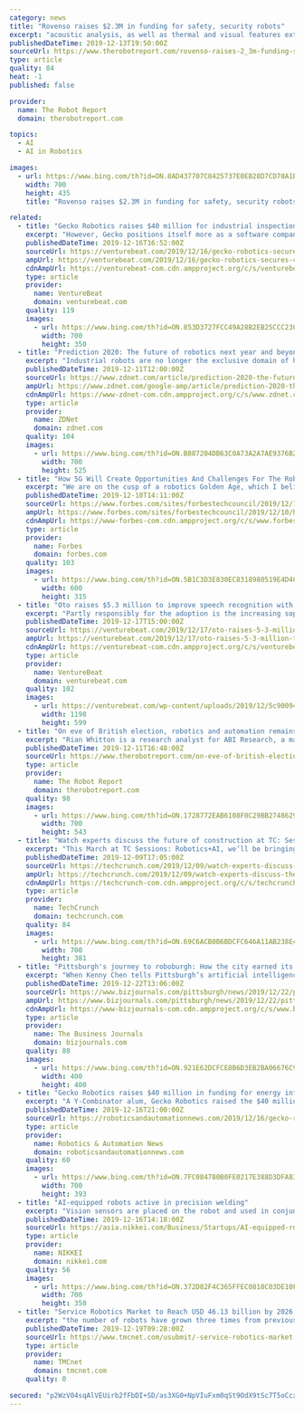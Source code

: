 ```yaml
---
category: news
title: "Rovenso raises $2.3M in funding for safety, security robots"
excerpt: "acoustic analysis, as well as thermal and visual features extraction,” added Lucian Cucu, chief technology officer at Rovenso. The company said the between it and Nivalis Group in terms of robotics, artificial intelligence, and machine vision will shorten iots time to market."
publishedDateTime: 2019-12-13T19:50:00Z
sourceUrl: https://www.therobotreport.com/rovenso-raises-2_3m-funding-safety-security-robots/
type: article
quality: 84
heat: -1
published: false

provider:
  name: The Robot Report
  domain: therobotreport.com

topics:
  - AI
  - AI in Robotics

images:
  - url: https://www.bing.com/th?id=ON.8AD437707C8425737E0EB28D7CD70A1B
    width: 700
    height: 435
    title: "Rovenso raises $2.3M in funding for safety, security robots"

related:
  - title: "Gecko Robotics raises $40 million for industrial inspection robots"
    excerpt: "However, Gecko positions itself more as a software company, with robots merely serving as the tools that capture the all-important data that could potentially avert dangerous equipment failures in the future. This predictive analytics leans heavily on artificial intelligence (AI), machine learning, and deep learning techniques. “We are ..."
    publishedDateTime: 2019-12-16T16:52:00Z
    sourceUrl: https://venturebeat.com/2019/12/16/gecko-robotics-secures-40-million-for-industrial-inspection-robots/
    ampUrl: https://venturebeat.com/2019/12/16/gecko-robotics-secures-40-million-for-industrial-inspection-robots/amp/
    cdnAmpUrl: https://venturebeat-com.cdn.ampproject.org/c/s/venturebeat.com/2019/12/16/gecko-robotics-secures-40-million-for-industrial-inspection-robots/amp/
    type: article
    provider:
      name: VentureBeat
      domain: venturebeat.com
    quality: 119
    images:
      - url: https://www.bing.com/th?id=ON.853D3727FCC49A28B2EB25CCC2301D21
        width: 700
        height: 350
  - title: "Prediction 2020: The future of robotics next year and beyond"
    excerpt: "Industrial robots are no longer the exclusive domain of heavy industry or huge factories ... In the midterm, Harlow cautions that the regulatory environment could slow down the pace of progress. \"In the 2020s,\" he says, \"the artificial intelligence and machine learning technology landscape will move from the 'Wild West' where almost anything ..."
    publishedDateTime: 2019-12-11T12:00:00Z
    sourceUrl: https://www.zdnet.com/article/prediction-2020-the-future-of-robotics-next-year-and-beyond/
    ampUrl: https://www.zdnet.com/google-amp/article/prediction-2020-the-future-of-robotics-next-year-and-beyond/
    cdnAmpUrl: https://www-zdnet-com.cdn.ampproject.org/c/s/www.zdnet.com/google-amp/article/prediction-2020-the-future-of-robotics-next-year-and-beyond/
    type: article
    provider:
      name: ZDNet
      domain: zdnet.com
    quality: 104
    images:
      - url: https://www.bing.com/th?id=ON.B887204DB63C0A73A2A7AE9376B28153
        width: 700
        height: 525
  - title: "How 5G Will Create Opportunities And Challenges For The Robotics Industry"
    excerpt: "We are on the cusp of a robotics Golden Age, which I believe will increase our standard of living to the degree that mass production, electricity and transistors did for our ancestors. The term “smart manufacturing” refers to business processes that feature machines in decision making roles. Artificial intelligence (AI) provides the ..."
    publishedDateTime: 2019-12-10T14:11:00Z
    sourceUrl: https://www.forbes.com/sites/forbestechcouncil/2019/12/10/how-5g-will-create-opportunities-and-challenges-for-the-robotics-industry/
    ampUrl: https://www.forbes.com/sites/forbestechcouncil/2019/12/10/how-5g-will-create-opportunities-and-challenges-for-the-robotics-industry/amp/
    cdnAmpUrl: https://www-forbes-com.cdn.ampproject.org/c/s/www.forbes.com/sites/forbestechcouncil/2019/12/10/how-5g-will-create-opportunities-and-challenges-for-the-robotics-industry/amp/
    type: article
    provider:
      name: Forbes
      domain: forbes.com
    quality: 103
    images:
      - url: https://www.bing.com/th?id=ON.5B1C3D3E830EC8318980519E4D4C4469
        width: 600
        height: 315
  - title: "Oto raises $5.3 million to improve speech recognition with intonation data"
    excerpt: "Partly responsibly for the adoption is the increasing sophistication of automatic speech recognition systems, the best of which recognize speech with accuracy matching or exceeding that of humans. But in spite of this, there’s been comparatively little work in intonation classification, which by one measure could reveal 5 times as much ..."
    publishedDateTime: 2019-12-17T15:00:00Z
    sourceUrl: https://venturebeat.com/2019/12/17/oto-raises-5-3-million-to-improve-speech-recognition-with-intonation-data/
    ampUrl: https://venturebeat.com/2019/12/17/oto-raises-5-3-million-to-improve-speech-recognition-with-intonation-data/amp/
    cdnAmpUrl: https://venturebeat-com.cdn.ampproject.org/c/s/venturebeat.com/2019/12/17/oto-raises-5-3-million-to-improve-speech-recognition-with-intonation-data/amp/
    type: article
    provider:
      name: VentureBeat
      domain: venturebeat.com
    quality: 102
    images:
      - url: https://venturebeat.com/wp-content/uploads/2019/12/5c900944d6de5e1a803719c3_SoundBars-e1575343764738.png?fit=1198%2C599&amp;strip=all
        width: 1198
        height: 599
  - title: "On eve of British election, robotics and automation remains on sidelines"
    excerpt: "Rian Whitton is a research analyst for ABI Research, a market intelligence company focused on the most transformative technologies and their impact across industrial, commercial and consumer markets. As part of the Strategic Technologies research team, Rian provides an analysis for Robotics, Automation, Intelligent Systems, Artificial ..."
    publishedDateTime: 2019-12-11T16:48:00Z
    sourceUrl: https://www.therobotreport.com/on-eve-of-british-election-robotics-and-automation-remains-on-sidelines/
    type: article
    provider:
      name: The Robot Report
      domain: therobotreport.com
    quality: 98
    images:
      - url: https://www.bing.com/th?id=ON.1728772EAB6108F0C29BB2748629CC80
        width: 700
        height: 543
  - title: "Watch experts discuss the future of construction at TC: Sessions Robotics+AI"
    excerpt: "This March at TC Sessions: Robotics+AI, we’ll be bringing together a trio of companies that have the industry and investors buzzing. Noah Campbell-Ready is the founder and CEO of Built Robotics, a startup that has developed a heavy-duty autonomous bulldozer. The system has already been piloted for 7,500 hours, with a perfect safety record."
    publishedDateTime: 2019-12-09T17:05:00Z
    sourceUrl: https://techcrunch.com/2019/12/09/watch-experts-discuss-the-future-of-construction-at-tc-sessions-roboticsai/
    ampUrl: https://techcrunch.com/2019/12/09/watch-experts-discuss-the-future-of-construction-at-tc-sessions-roboticsai/amp/
    cdnAmpUrl: https://techcrunch-com.cdn.ampproject.org/c/s/techcrunch.com/2019/12/09/watch-experts-discuss-the-future-of-construction-at-tc-sessions-roboticsai/amp/
    type: article
    provider:
      name: TechCrunch
      domain: techcrunch.com
    quality: 84
    images:
      - url: https://www.bing.com/th?id=ON.69C6ACB0B6BDCFC646A11AB238E4D51C
        width: 700
        height: 381
  - title: "Pittsburgh's journey to roboburgh: How the city earned its reputation for AI and robotics"
    excerpt: "When Kenny Chen tells Pittsburgh’s artificial intelligence and robotics story to audiences outside the city, he emphasizes that the expertise and successes that earned the city its Roboburgh title did not happen overnight. It happened “during the time that AI and robotics were not really all that sexy,” said Chen, executive director of ..."
    publishedDateTime: 2019-12-22T13:06:00Z
    sourceUrl: https://www.bizjournals.com/pittsburgh/news/2019/12/22/pittsburghs-journey-to-roboburgh-how-the-city.html
    ampUrl: https://www.bizjournals.com/pittsburgh/news/2019/12/22/pittsburghs-journey-to-roboburgh-how-the-city.amp.html
    cdnAmpUrl: https://www-bizjournals-com.cdn.ampproject.org/c/s/www.bizjournals.com/pittsburgh/news/2019/12/22/pittsburghs-journey-to-roboburgh-how-the-city.amp.html
    type: article
    provider:
      name: The Business Journals
      domain: bizjournals.com
    quality: 80
    images:
      - url: https://www.bing.com/th?id=ON.921E62DCFCE8B6D3EB2BA06676C93BA9
        width: 400
        height: 400
  - title: "Gecko Robotics raises $40 million in funding for energy infrastructure inspection robots"
    excerpt: "A Y-Combinator alum, Gecko Robotics raised the $40 million in its Series B round, which was led by Drive Capital. Gecko already partners with the largest brands in power, oil and gas and manufacturing industries. The startup says it has created “a new standard for industrial-grade inspection”, powered by artificial intelligence-based data ..."
    publishedDateTime: 2019-12-16T21:00:00Z
    sourceUrl: https://roboticsandautomationnews.com/2019/12/16/gecko-robotics-raises-40-million-in-funding-for-energy-infrastructure-inspection-robots/27564/
    type: article
    provider:
      name: Robotics & Automation News
      domain: roboticsandautomationnews.com
    quality: 60
    images:
      - url: https://www.bing.com/th?id=ON.7FC084780B0FE0217E388D3DFA83A37A
        width: 700
        height: 393
  - title: "AI-equipped robots active in precision welding"
    excerpt: "Vision sensors are placed on the robot and used in conjunction with artificial intelligence. That allows the robot's motions to be tracked in real time using visual feedback. Minyue Tech's technology offers three advantages. First, SmartEye uses structured light to perform 3D measurements. By combining vision with deep learning, various parts ..."
    publishedDateTime: 2019-12-16T14:18:00Z
    sourceUrl: https://asia.nikkei.com/Business/Startups/AI-equipped-robots-active-in-precision-welding
    type: article
    provider:
      name: NIKKEI
      domain: nikkei.com
    quality: 56
    images:
      - url: https://www.bing.com/th?id=ON.372D82F4C365FFEC0818C03DE10F822D
        width: 700
        height: 350
  - title: "Service Robotics Market to Reach USD 46.13 billion by 2026; Increasing Automation of Routine Tasks to Favor Market Growth: Fortune Business Insights"
    excerpt: "the number of robots have grown three times from previous levels. Moreover, this uptake is fueled by the advent of even more advanced technologies such as Artificial Intelligence (AI) and Machine Learning (ML). These advancements will play a central role ..."
    publishedDateTime: 2019-12-19T09:28:00Z
    sourceUrl: https://www.tmcnet.com/usubmit/-service-robotics-market-reach-usd-4613-billion-2026-/2019/12/19/9072305.htm
    type: article
    provider:
      name: TMCnet
      domain: tmcnet.com
    quality: 0

secured: "p2WzV04sqAlVEUirb2fFbDI+SD/as3XG0+NpVIuFxm0qSt9OdX9tSc7T5oCcxotdadWkMjRKZQowHZUEcju58/biBTVSXFBC7PA7xYSFxXw3rMZL9l2CWcBGxqGs334J7DXASDq4J09GFG5nKND/XyD8npvNMCsBManTIAEwzb6K2QaCKsyHd+7t87Ksut/nS/N6cjUkMkD+sM5bPNMQB9/S4Trya9ke6C+tvYF/o6LgVp6irp3CqyW7rVp3RawzqOqpXceFJE1S7PCdsRO68Q==;ApUiyDbYMF8ixYZ5WnWW6A=="
---
```


